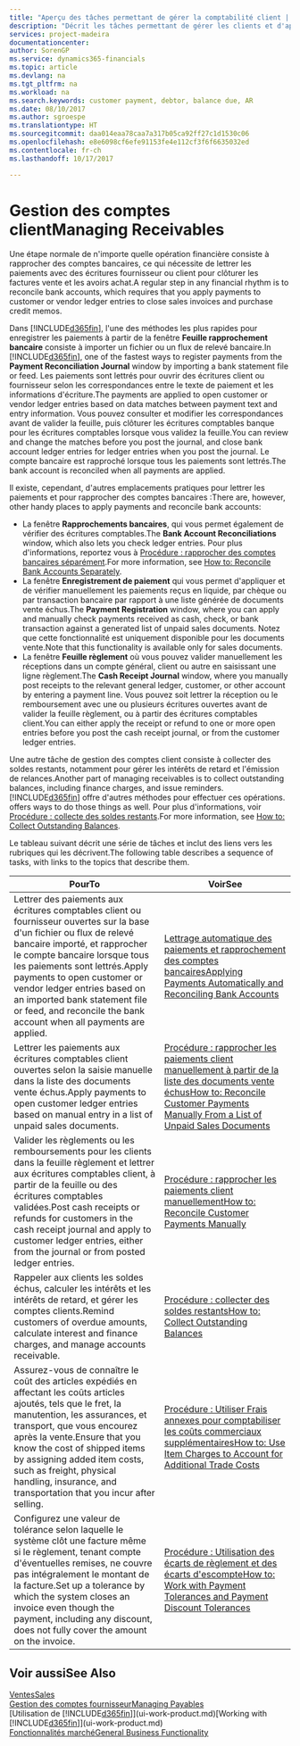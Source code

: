 ```yaml
---
title: "Aperçu des tâches permettant de gérer la comptabilité client | Microsoft Docs"
description: "Décrit les tâches permettant de gérer les clients et d'appliquer les paiements aux écritures comptables client ou fournisseur."
services: project-madeira
documentationcenter: 
author: SorenGP
ms.service: dynamics365-financials
ms.topic: article
ms.devlang: na
ms.tgt_pltfrm: na
ms.workload: na
ms.search.keywords: customer payment, debtor, balance due, AR
ms.date: 08/10/2017
ms.author: sgroespe
ms.translationtype: HT
ms.sourcegitcommit: daa014eaa78caa7a317b05ca92ff27c1d1530c06
ms.openlocfilehash: e8e6098cf6efe91153fe4e112cf3f6f6635032ed
ms.contentlocale: fr-ch
ms.lasthandoff: 10/17/2017

---
```

# <a name="managing-receivables"></a><span data-ttu-id="03f4e-103">Gestion des comptes client</span><span class="sxs-lookup"><span data-stu-id="03f4e-103">Managing Receivables</span></span>
<span data-ttu-id="03f4e-104">Une étape normale de n'importe quelle opération financière consiste à rapprocher des comptes bancaires, ce qui nécessite de lettrer les paiements avec des écritures fournisseur ou client pour clôturer les factures vente et les avoirs achat.</span><span class="sxs-lookup"><span data-stu-id="03f4e-104">A regular step in any financial rhythm is to reconcile bank accounts, which requires that you apply payments to customer or vendor ledger entries to close sales invoices and purchase credit memos.</span></span>  

<span data-ttu-id="03f4e-105">Dans [!INCLUDE[d365fin](includes/d365fin_md.md)], l'une des méthodes les plus rapides pour enregistrer les paiements à partir de la fenêtre **Feuille rapprochement bancaire** consiste à importer un fichier ou un flux de relevé bancaire.</span><span class="sxs-lookup"><span data-stu-id="03f4e-105">In [!INCLUDE[d365fin](includes/d365fin_md.md)], one of the fastest ways to register payments from the **Payment Reconciliation Journal** window by importing a bank statement file or feed.</span></span> <span data-ttu-id="03f4e-106">Les paiements sont lettrés pour ouvrir des écritures client ou fournisseur selon les correspondances entre le texte de paiement et les informations d'écriture.</span><span class="sxs-lookup"><span data-stu-id="03f4e-106">The payments are applied to open customer or vendor ledger entries based on data matches between payment text and entry information.</span></span> <span data-ttu-id="03f4e-107">Vous pouvez consulter et modifier les correspondances avant de valider la feuille, puis clôturer les écritures comptables banque pour les écritures comptables lorsque vous validez la feuille.</span><span class="sxs-lookup"><span data-stu-id="03f4e-107">You can review and change the matches before you post the journal, and close bank account ledger entries for ledger entries when you post the journal.</span></span> <span data-ttu-id="03f4e-108">Le compte bancaire est rapproché lorsque tous les paiements sont lettrés.</span><span class="sxs-lookup"><span data-stu-id="03f4e-108">The bank account is reconciled when all payments are applied.</span></span>

<span data-ttu-id="03f4e-109">Il existe, cependant, d'autres emplacements pratiques pour lettrer les paiements et pour rapprocher des comptes bancaires :</span><span class="sxs-lookup"><span data-stu-id="03f4e-109">There are, however, other handy places to apply payments and reconcile bank accounts:</span></span>  

* <span data-ttu-id="03f4e-110">La fenêtre **Rapprochements bancaires**, qui vous permet également de vérifier des écritures comptables.</span><span class="sxs-lookup"><span data-stu-id="03f4e-110">The **Bank Account Reconciliations** window, which also lets you check ledger entries.</span></span> <span data-ttu-id="03f4e-111">Pour plus d'informations, reportez vous à [Procédure : rapprocher des comptes bancaires séparément](bank-how-reconcile-bank-accounts-separately.md).</span><span class="sxs-lookup"><span data-stu-id="03f4e-111">For more information, see [How to: Reconcile Bank Accounts Separately](bank-how-reconcile-bank-accounts-separately.md).</span></span>  
* <span data-ttu-id="03f4e-112">La fenêtre **Enregistrement de paiement** qui vous permet d'appliquer et de vérifier manuellement les paiements reçus en liquide, par chèque ou par transaction bancaire par rapport à une liste générée de documents vente échus.</span><span class="sxs-lookup"><span data-stu-id="03f4e-112">The **Payment Registration** window, where you can apply and manually check payments received as cash, check, or bank transaction against a generated list of unpaid sales documents.</span></span> <span data-ttu-id="03f4e-113">Notez que cette fonctionnalité est uniquement disponible pour les documents vente.</span><span class="sxs-lookup"><span data-stu-id="03f4e-113">Note that this functionality is available only for sales documents.</span></span>  
* <span data-ttu-id="03f4e-114">La fenêtre **Feuille règlement** où vous pouvez valider manuellement les réceptions dans un compte général, client ou autre en saisissant une ligne règlement.</span><span class="sxs-lookup"><span data-stu-id="03f4e-114">The **Cash Receipt Journal** window, where you manually post receipts to the relevant general ledger, customer, or other account by entering a payment line.</span></span> <span data-ttu-id="03f4e-115">Vous pouvez soit lettrer la réception ou le remboursement avec une ou plusieurs écritures ouvertes avant de valider la feuille règlement, ou à partir des écritures comptables client.</span><span class="sxs-lookup"><span data-stu-id="03f4e-115">You can either apply the receipt or refund to one or more open entries before you post the cash receipt journal, or from the customer ledger entries.</span></span>  

<span data-ttu-id="03f4e-116">Une autre tâche de gestion des comptes client consiste à collecter des soldes restants, notamment pour gérer les intérêts de retard et l'émission de relances.</span><span class="sxs-lookup"><span data-stu-id="03f4e-116">Another part of managing receivables is to collect outstanding balances, including finance charges, and issue reminders.</span></span> [!INCLUDE[d365fin](includes/d365fin_md.md)]<span data-ttu-id="03f4e-117"> offre d'autres méthodes pour effectuer ces opérations.</span><span class="sxs-lookup"><span data-stu-id="03f4e-117"> offers ways to do those things as well.</span></span> <span data-ttu-id="03f4e-118">Pour plus d'informations, voir [Procédure : collecte des soldes restants](receivables-collect-outstanding-balances.md).</span><span class="sxs-lookup"><span data-stu-id="03f4e-118">For more information, see [How to: Collect Outstanding Balances](receivables-collect-outstanding-balances.md).</span></span>  

<span data-ttu-id="03f4e-119">Le tableau suivant décrit une série de tâches et inclut des liens vers les rubriques qui les décrivent.</span><span class="sxs-lookup"><span data-stu-id="03f4e-119">The following table describes a sequence of tasks, with links to the topics that describe them.</span></span>  

| <span data-ttu-id="03f4e-120">Pour</span><span class="sxs-lookup"><span data-stu-id="03f4e-120">To</span></span> | <span data-ttu-id="03f4e-121">Voir</span><span class="sxs-lookup"><span data-stu-id="03f4e-121">See</span></span> |
| --- | --- |
| <span data-ttu-id="03f4e-122">Lettrer des paiements aux écritures comptables client ou fournisseur ouvertes sur la base d'un fichier ou flux de relevé bancaire importé, et rapprocher le compte bancaire lorsque tous les paiements sont lettrés.</span><span class="sxs-lookup"><span data-stu-id="03f4e-122">Apply payments to open customer or vendor ledger entries based on an imported bank statement file or feed, and reconcile the bank account when all payments are applied.</span></span> |[<span data-ttu-id="03f4e-123">Lettrage automatique des paiements et rapprochement des comptes bancaires</span><span class="sxs-lookup"><span data-stu-id="03f4e-123">Applying Payments Automatically and Reconciling Bank Accounts</span></span>](receivables-apply-payments-auto-reconcile-bank-accounts.md) |
| <span data-ttu-id="03f4e-124">Lettrer les paiements aux écritures comptables client ouvertes selon la saisie manuelle dans la liste des documents vente échus.</span><span class="sxs-lookup"><span data-stu-id="03f4e-124">Apply payments to open customer ledger entries based on manual entry in a list of unpaid sales documents.</span></span> |[<span data-ttu-id="03f4e-125">Procédure : rapprocher les paiements client manuellement à partir de la liste des documents vente échus</span><span class="sxs-lookup"><span data-stu-id="03f4e-125">How to: Reconcile Customer Payments Manually From a List of Unpaid Sales Documents</span></span>](receivables-how-reconcile-customer-payments-list-unpaid-sales-documents.md) |
| <span data-ttu-id="03f4e-126">Valider les règlements ou les remboursements pour les clients dans la feuille règlement et lettrer aux écritures comptables client, à partir de la feuille ou des écritures comptables validées.</span><span class="sxs-lookup"><span data-stu-id="03f4e-126">Post cash receipts or refunds for customers in the cash receipt journal and apply to customer ledger entries, either from the journal or from posted ledger entries.</span></span> |[<span data-ttu-id="03f4e-127">Procédure : rapprocher les paiements client manuellement</span><span class="sxs-lookup"><span data-stu-id="03f4e-127">How to: Reconcile Customer Payments Manually</span></span>](receivables-how-apply-sales-transactions-manually.md) |
| <span data-ttu-id="03f4e-128">Rappeler aux clients les soldes échus, calculer les intérêts et les intérêts de retard, et gérer les comptes clients.</span><span class="sxs-lookup"><span data-stu-id="03f4e-128">Remind customers of overdue amounts, calculate interest and finance charges, and manage accounts receivable.</span></span> |[<span data-ttu-id="03f4e-129">Procédure : collecter des soldes restants</span><span class="sxs-lookup"><span data-stu-id="03f4e-129">How to: Collect Outstanding Balances</span></span>](receivables-collect-outstanding-balances.md) |
|<span data-ttu-id="03f4e-130">Assurez-vous de connaître le coût des articles expédiés en affectant les coûts articles ajoutés, tels que le fret, la manutention, les assurances, et transport, que vous encourez après la vente.</span><span class="sxs-lookup"><span data-stu-id="03f4e-130">Ensure that you know the cost of shipped items by assigning added item costs, such as freight, physical handling, insurance, and transportation that you incur after selling.</span></span>|[<span data-ttu-id="03f4e-131">Procédure : Utiliser Frais annexes pour comptabiliser les coûts commerciaux supplémentaires</span><span class="sxs-lookup"><span data-stu-id="03f4e-131">How to: Use Item Charges to Account for Additional Trade Costs</span></span>](payables-how-assign-item-charges.md)|
|<span data-ttu-id="03f4e-132">Configurez une valeur de tolérance selon laquelle le système clôt une facture même si le règlement, tenant compte d'éventuelles remises, ne couvre pas intégralement le montant de la facture.</span><span class="sxs-lookup"><span data-stu-id="03f4e-132">Set up a tolerance by which the system closes an invoice even though the payment, including any discount, does not fully cover the amount on the invoice.</span></span>|[<span data-ttu-id="03f4e-133">Procédure : Utilisation des écarts de règlement et des écarts d'escompte</span><span class="sxs-lookup"><span data-stu-id="03f4e-133">How to: Work with Payment Tolerances and Payment Discount Tolerances</span></span>](finance-payment-tolerance-and-payment-discount-tolerance.md)|
## <a name="see-also"></a><span data-ttu-id="03f4e-134">Voir aussi</span><span class="sxs-lookup"><span data-stu-id="03f4e-134">See Also</span></span>
[<span data-ttu-id="03f4e-135">Ventes</span><span class="sxs-lookup"><span data-stu-id="03f4e-135">Sales</span></span>](sales-manage-sales.md)  
[<span data-ttu-id="03f4e-136">Gestion des comptes fournisseur</span><span class="sxs-lookup"><span data-stu-id="03f4e-136">Managing Payables</span></span>](payables-manage-payables.md)  
<span data-ttu-id="03f4e-137">[Utilisation de [!INCLUDE[d365fin](includes/d365fin_md.md)]](ui-work-product.md)</span><span class="sxs-lookup"><span data-stu-id="03f4e-137">[Working with [!INCLUDE[d365fin](includes/d365fin_md.md)]](ui-work-product.md)</span></span>  
[<span data-ttu-id="03f4e-138">Fonctionnalités marché</span><span class="sxs-lookup"><span data-stu-id="03f4e-138">General Business Functionality</span></span>](ui-across-business-areas.md)

